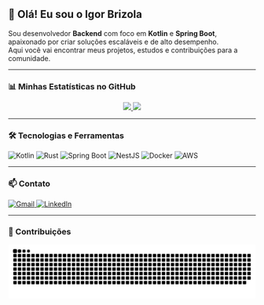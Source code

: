 ## 👋 Olá! Eu sou o Igor Brizola

Sou desenvolvedor **Backend** com foco em **Kotlin** e **Spring Boot**, apaixonado por criar soluções escaláveis e de alto desempenho.  
Aqui você vai encontrar meus projetos, estudos e contribuições para a comunidade.

---

### 📊 Minhas Estatísticas no GitHub
<div align="center">
  <a href="https://github.com/IgorBrizola">
    <img height="180em" src="https://github-readme-stats.vercel.app/api?username=IgorBrizola&show_icons=true&theme=dracula&include_all_commits=true&count_private=true"/>
    <img height="180em" src="https://github-readme-stats.vercel.app/api/top-langs/?username=IgorBrizola&layout=compact&langs_count=8&theme=dracula"/>
  </a>
</div>

---

### 🛠️ Tecnologias e Ferramentas
<div>
  <img loading="lazy" src="https://cdn.jsdelivr.net/gh/devicons/devicon/icons/kotlin/kotlin-original.svg" width="60" height="60" alt="Kotlin"/>
  <img loading="lazy" src="https://cdn.jsdelivr.net/gh/devicons/devicon/icons/rust/rust-original.svg" width="60" height="60" alt="Rust"/>
  <img loading="lazy" src="https://cdn.jsdelivr.net/gh/devicons/devicon/icons/spring/spring-original.svg" width="60" height="60" alt="Spring Boot"/>
  <img loading="lazy" src="https://cdn.jsdelivr.net/gh/devicons/devicon/icons/nestjs/nestjs-original.svg" width="60" height="60" alt="NestJS"/>
  <img loading="lazy" src="https://cdn.jsdelivr.net/gh/devicons/devicon/icons/docker/docker-original.svg" width="60" height="60" alt="Docker"/>
  <img loading="lazy" src="https://cdn.jsdelivr.net/gh/devicons/devicon/icons/amazonwebservices/amazonwebservices-original-wordmark.svg" width="60" height="60" alt="AWS"/>
</div>

---

### 📫 Contato
<div>
  <a href="mailto:igorbrizzola@gmail.com">
    <img src="https://img.shields.io/badge/-Gmail-%23333?style=for-the-badge&logo=gmail&logoColor=white" alt="Gmail"/>
  </a>
  <a href="https://www.linkedin.com/in/igor-brizola-683166222/" target="_blank">
    <img src="https://img.shields.io/badge/-LinkedIn-%230077B5?style=for-the-badge&logo=linkedin&logoColor=white" alt="LinkedIn"/>
  </a>
</div>

---

### 🐍 Contribuições
<picture>
  <source media="(prefers-color-scheme: dark)" srcset="https://raw.githubusercontent.com/platane/snk/output/github-contribution-grid-snake-dark.svg"/>
  <source media="(prefers-color-scheme: light)" srcset="https://raw.githubusercontent.com/platane/snk/output/github-contribution-grid-snake.svg"/>
  <img alt="Animação de cobra nas contribuições do GitHub" src="https://raw.githubusercontent.com/platane/snk/output/github-contribution-grid-snake.svg"/>
</picture>
